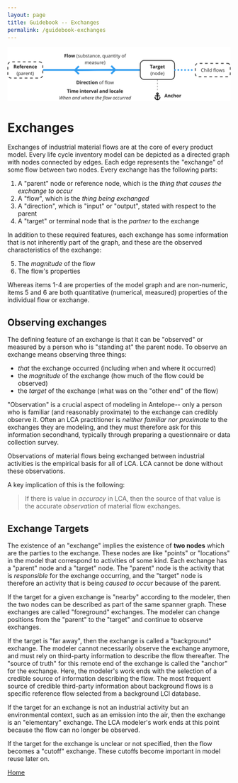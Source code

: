 ```yaml
---
layout: page
title: Guidebook -- Exchanges
permalink: /guidebook-exchanges
---
```


![A life cycle inventory "fragment" -- an observed material exchange](/assets/img/exchange.png)

# Exchanges

Exchanges of industrial material flows are at the core of every product model. Every life cycle inventory model can be depicted as a directed graph with nodes connected by edges.  Each edge represents the "exchange" of some flow between two nodes. Every exchange has the following parts:

 1. A "parent" node or reference node, which is the *thing that causes the exchange to occur*
 2. A "flow", which is the *thing being exchanged*
 3. A "direction", which is "input" or "output", stated with respect to the parent
 4. A "target" or terminal node that is the *partner* to the exchange

In addition to these required features, each exchange has some information that is not inherently part of the graph, and these are the observed characteristics of the exchange:

 5. The *magnitude* of the flow
 6. The flow's properties

Whereas items 1-4 are properties of the model graph and are non-numeric, items 5 and 6 are both quantitative (numerical, measured) properties of the individual flow or exchange.

## Observing exchanges

The defining feature of an exchange is that it can be "observed" or measured by a person who is "standing at" the parent node. To observe an exchange means observing three things:

 * *that* the exchange occurred (including when and where it occurred)
 * the *magnitude* of the exchange (how much of the flow could be observed)
 * the *target* of the exchange (what was on the "other end" of the flow)

"Observation" is a crucial aspect of modeling in Antelope-- only a person who is familiar (and reasonably proximate) to the exchange can credibly observe it.  Often an LCA practitioner is *neither familiar nor proximate* to the exchanges they are modeling, and they must therefore ask for this information secondhand, typically through preparing a questionnaire or data collection survey.  

Observations of material flows being exchanged between industrial activities is the empirical basis for all of LCA. LCA cannot be done without these observations.  

A key implication of this is the following:

> If there is value in *accuracy* in LCA, then the source of that value is the accurate *observation* of material flow exchanges.


## Exchange Targets

The existence of an "exchange" implies the existence of **two nodes** which are the parties to the exchange.  These nodes are  like "points" or "locations" in the model that correspond to activities of some kind.  Each exchange has a "parent" node and a "target" node.  The "parent" node is the activity that is *responsible* for the exchange occurring, and the "target" node is therefore an activity that is being *caused to occur* because of the parent. 

If the target for a given exchange is "nearby" according to the modeler, then the two nodes can be described as part of the same spanner graph.  These exchanges are called "foreground" exchanges.  The modeler can change positions from the "parent" to the "target" and continue to observe exchanges.  

If the target is "far away", then the exchange is called a "background" exchange. The modeler cannot necessarily observe the exchange anymore, and must rely on third-party information to describe the flow thereafter.  The "source of truth" for this remote end of the exchange is called the "anchor" for the exchange.  Here, the modeler's work ends with the selection of a credible source of information describing the flow. The most frequent source of credible third-party information about background flows is a specific reference flow selected from a background LCI database.  

If the target for an exchange is not an industrial activity but an environmental context, such as an emission into the air, then the exchange is an "elementary" exchange. The LCA modeler's work ends at this point because the flow can no longer be observed.

If the target for the exchange is unclear or not specified, then the flow becomes a "cutoff" exchange.  These cutoffs become important in model reuse later on.

[Home](/guidebook/)